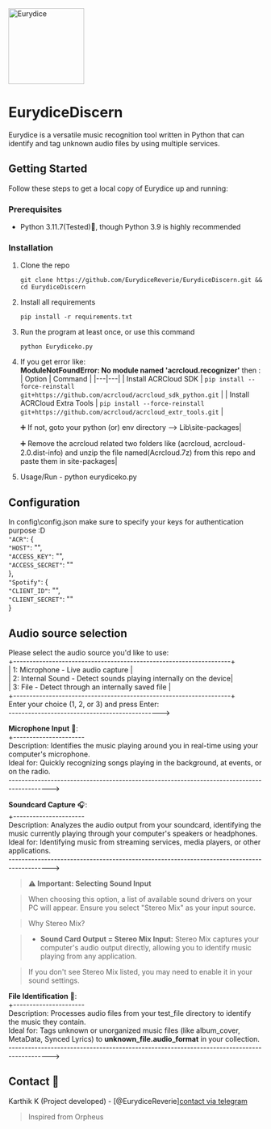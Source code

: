 <img src='https://svgshare.com/i/17vg.svg' title='Eurydice' height="150">

EurydiceDiscern
===============

<!-- ABOUT Eurydice -->

Eurydice is a versatile music recognition tool written in Python that can identify and tag unknown audio files by using multiple services.


<!-- GETTING STARTED -->
## Getting Started

Follow these steps to get a local copy of Eurydice up and running:

### Prerequisites

* Python 3.11.7(Tested)🚀, though Python 3.9 is highly recommended

### Installation

1. Clone the repo
    ```shell
    git clone https://github.com/EurydiceReverie/EurydiceDiscern.git && cd EurydiceDiscern
    ```
2. Install all requirements
   ```shell
   pip install -r requirements.txt
   ```
3. Run the program at least once, or use this command
   ```shell
   python Eurydiceko.py
   ```
4. If you get error like:  
   **ModuleNotFoundError: No module named 'acrcloud.recognizer'**
   then :
   | Option | Command |
   |---|---|
   | Install ACRCloud SDK | `pip install --force-reinstall git+https://github.com/acrcloud/acrcloud_sdk_python.git` |
   | Install ACRCloud Extra Tools | `pip install --force-reinstall git+https://github.com/acrcloud/acrcloud_extr_tools.git` |

   
   ➕ If not, goto your python (or) env directory --> Lib\site-packages|
    
   ➕ Remove the acrcloud related two folders like (acrcloud, acrcloud-2.0.dist-info) and unzip the file named(Acrcloud.7z) from this repo and paste them in site-packages|

5. Usage/Run - python eurydiceko.py

## Configuration                           
In config\config.json make sure to specify your keys for authentication purpose :D                     
`"ACR"`: {                     
        `"HOST"`: "",                             
        `"ACCESS_KEY"`: "",                           
        `"ACCESS_SECRET"`: ""                           
    },                          
    `"Spotify"`: {                              
        `"CLIENT_ID"`: "",                          
        `"CLIENT_SECRET"`: ""                                 
    }                                     

## Audio source selection                                                                               
Please select the audio source you'd like to use:                         
+-------------------------------------------------------------------+                              
| 1: Microphone - Live audio capture                               |                          
| 2: Internal Sound - Detect sounds playing internally on the device|                               
| 3: File - Detect through an internally saved file                |                                   
+-------------------------------------------------------------------+                                    
Enter your choice (1, 2, or 3) and press Enter:      
----------------------------------------------->

  **Microphone Input** 🎤:                    
+----------------------            
Description: Identifies the music playing around you in real-time using your computer's microphone.                     
Ideal for: Quickly recognizing songs playing in the background, at events, or on the radio.                         
------------------------------------------------------------------------------------------->                    

  **Soundcard Capture** 🎧:                   
+----------------------                   
Description: Analyzes the audio output from your soundcard, identifying the music currently playing through your computer's speakers or headphones.               
Ideal for: Identifying music from streaming services, media players, or other applications.                                       
------------------------------------------------------------------------------------------->                   

> **⚠️ Important: Selecting Sound Input**

> When choosing this option, a list of available sound drivers on your PC will appear. Ensure you select "Stereo Mix" as your input source. 

> Why Stereo Mix?

> * **Sound Card Output = Stereo Mix Input:** Stereo Mix captures your computer's audio output directly, allowing you to identify music playing from any application. 

> If you don't see Stereo Mix listed, you may need to enable it in your sound settings.                               

 
  **File Identification** 📁:            
+----------------------                   
Description: Processes audio files from your test_file directory to identify the music they contain.                                 
Ideal for: Tags unknown or unorganized music files (like album_cover, MetaData, Synced Lyrics) to **unknown_file.audio_format** in your collection.       
------------------------------------------------------------------------------------------->                                    

## Contact 💬
Karthik K (Project developed) - [@EurydiceReverie][contact via telegram](https://t.me/SchadenfreudeKK)

>Inspired from Orpheus
